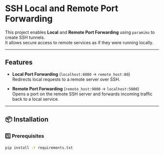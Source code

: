 # SSH Local and Remote Port Forwarding 

This project enables **Local** and **Remote Port Forwarding** using `paramiko` to create SSH tunnels.  
It allows secure access to remote services as if they were running locally.

---

## Features

- **Local Port Forwarding** (`localhost:8080` → `remote_host:80`)  
  Redirects local requests to a remote server over SSH.
  
- **Remote Port Forwarding** (`remote_host:9000` → `localhost:5000`)  
  Opens a port on the remote SSH server and forwards incoming traffic back to a local service.

---

## 📦 Installation

### **1️⃣ Prerequisites**
```sh
pip install -r requirements.txt
